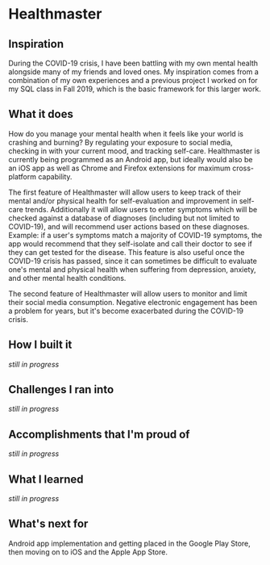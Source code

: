 # Healthmaster
## Inspiration
During the COVID-19 crisis, I have been battling with my own mental health alongside many of my friends and loved ones. My inspiration comes from a combination of my own experiences and a previous project I worked on for my SQL class in Fall 2019, which is the basic framework for this larger work.

## What it does
How do you manage your mental health when it feels like your world is crashing and burning? By regulating your exposure to social media, checking in with your current mood, and tracking self-care. Healthmaster is currently being programmed as an Android app, but ideally would also be an iOS app as well as Chrome and Firefox extensions for maximum cross-platform capability.

The first feature of Healthmaster will allow users to keep track of their mental and/or physical health for self-evaluation and improvement in self-care trends. Additionally it will allow users to enter symptoms which will be checked against a database of diagnoses (including but not limited to COVID-19), and will recommend user actions based on these diagnoses. Example: if a user's symptoms match a majority of COVID-19 symptoms, the app would recommend that they self-isolate and call their doctor to see if they can get tested for the disease. This feature is also useful once the COVID-19 crisis has passed, since it can sometimes be difficult to evaluate one's mental and physical health when suffering from depression, anxiety, and other mental health conditions.

The second feature of Healthmaster will allow users to monitor and limit their social media consumption. Negative electronic engagement has been a problem for years, but it's become exacerbated during the COVID-19 crisis.

## How I built it
_still in progress_
## Challenges I ran into
_still in progress_
## Accomplishments that I'm proud of
_still in progress_
## What I learned
_still in progress_
## What's next for 
Android app implementation and getting placed in the Google Play Store, then moving on to iOS and the Apple App Store.
